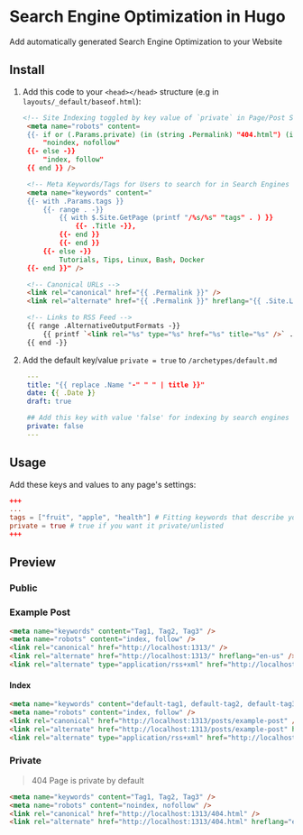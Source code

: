 # Search Engine Optimization in Hugo

Add automatically generated Search Engine Optimization to your Website

## Install

1. Add this code to your `<head></head>` structure (e.g in `layouts/_default/baseof.html`):
   
   ```html
   <!-- Site Indexing toggled by key value of `private` in Page/Post Settings -->
    <meta name="robots" content=
    {{- if or (.Params.private) (in (string .Permalink) "404.html") (in (string .Permalink) "404.php") -}}
        "noindex, nofollow"
    {{- else -}}
        "index, follow"
    {{ end }} />

    <!-- Meta Keywords/Tags for Users to search for in Search Engines -->
    <meta name="keywords" content="
    {{- with .Params.tags }}
        {{- range . -}}
            {{ with $.Site.GetPage (printf "/%s/%s" "tags" . ) }}
                {{- .Title -}},
            {{- end }}
            {{- end }}
        {{- else -}}
            Tutorials, Tips, Linux, Bash, Docker
    {{- end }}" />    

    <!-- Canonical URLs -->
    <link rel="canonical" href="{{ .Permalink }}" />
    <link rel="alternate" href="{{ .Permalink }}" hreflang="{{ .Site.LanguageCode }}" />

    <!-- Links to RSS Feed -->
    {{ range .AlternativeOutputFormats -}}
        {{ printf `<link rel="%s" type="%s" href="%s" title="%s" />` .Rel .MediaType.Type .Permalink $.Site.Title | safeHTML }}
    {{ end -}}
   ```

2. Add the default key/value `private = true` to `/archetypes/default.md`
   
   ```yaml
    ---
    title: "{{ replace .Name "-" " " | title }}"
    date: {{ .Date }}
    draft: true

    ## Add this key with value 'false' for indexing by search engines enabled by default
    private: false
    ---
   ```

## Usage

Add these keys and values to any page's settings:


```toml
+++
...
tags = ["fruit", "apple", "health"] # Fitting keywords that describe your post/page
private = true # true if you want it private/unlisted
+++
```

## Preview

### Public

### Example Post

```html
<meta name="keywords" content="Tag1, Tag2, Tag3" />
<meta name="robots" content="index, follow" />
<link rel="canonical" href="http://localhost:1313/" />
<link rel="alternate" href="http://localhost:1313/" hreflang="en-us" />
<link rel="alternate" type="application/rss+xml" href="http://localhost:1313/index.xml" title="Example Blog" />
```

#### Index

```html
<meta name="keywords" content="default-tag1, default-tag2, default-tag3" />
<meta name="robots" content="index, follow" />
<link rel="canonical" href="http://localhost:1313/posts/example-post" />
<link rel="alternate" href="http://localhost:1313/posts/example-post" hreflang="en-us" />
<link rel="alternate" type="application/rss+xml" href="http://localhost:1313/index.xml" title="Example Blog" />
```

### Private

> 404 Page is private by default

```html
<meta name="keywords" content="Tag1, Tag2, Tag3" />
<meta name="robots" content="noindex, nofollow" />
<link rel="canonical" href="http://localhost:1313/404.html" />
<link rel="alternate" href="http://localhost:1313/404.html" hreflang="en-us" />
```